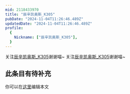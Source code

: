 ```yaml
---
mid: 2118433970
title: "辰辛凯奥斯_K305"
pubDate: "2024-11-04T11:26:46.489Z"
updatedDate: "2024-11-04T11:26:46.489Z"
profile:
  {
    Nickname: ["辰辛凯奥斯_K305"],
  }
---
```


关注[辰辛凯奥斯_K305](https://space.bilibili.com/2118433970)谢谢喵~ 关注[辰辛凯奥斯_K305](https://space.bilibili.com/2118433970)谢谢喵~

## 此条目有待补充
你可以在[这里](https://github.com/Yuhanawa/VTuber.ICU-Content/edit/master/v/辰辛凯奥斯_K305/index.md)编辑本文

